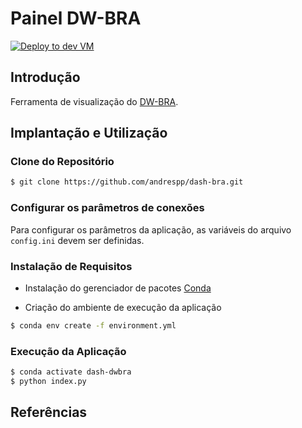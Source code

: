 Painel DW-BRA
=============

[![Deploy to dev VM](https://github.com/andrespp/dash-bra/actions/workflows/deploy_dev.yml/badge.svg)](https://github.com/andrespp/dash-bra/actions/workflows/deploy_dev.yml)

## Introdução

Ferramenta de visualização do [DW-BRA](https://github.com/andrespp/dw-bra/).

## Implantação e Utilização

### Clone do Repositório

```bash
$ git clone https://github.com/andrespp/dash-bra.git
```

### Configurar os parâmetros de conexões

Para configurar os parâmetros da aplicação,  as variáveis do arquivo
`config.ini` devem ser definidas.

### Instalação de Requisitos

* Instalação do gerenciador de pacotes [Conda](https://docs.conda.io/projects/conda/en/latest/user-guide/install/index.html)

* Criação do ambiente de execução da aplicação

```bash
$ conda env create -f environment.yml
```

### Execução da Aplicação
```bash
$ conda activate dash-dwbra
$ python index.py
```

## Referências
